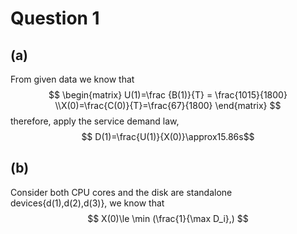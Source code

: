 # Question 1
## (a)
From given data we know that
$$
\begin{matrix}
U(1)=\frac {B(1)}{T} = \frac{1015}{1800} \\X(0)=\frac{C(0)}{T}=\frac{67}{1800}
\end{matrix}
$$
therefore, apply the service demand law,
$$ D(1)=\frac{U(1)}{X(0)}\approx15.86s$$
## (b)
Consider both CPU cores and the disk are standalone devices{d(1),d(2),d(3)},  we know that
$$
X(0)\le \min (\frac{1}{\max D_i},)
$$